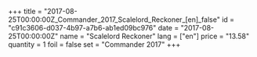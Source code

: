 +++
title = "2017-08-25T00:00:00Z_Commander_2017_Scalelord_Reckoner_[en]_false"
id = "c91c3606-d037-4b97-a7b6-ab1ed09bc976"
date = "2017-08-25T00:00:00Z"
name = "Scalelord Reckoner"
lang = ["en"]
price = "13.58"
quantity = 1
foil = false
set = "Commander 2017"
+++
